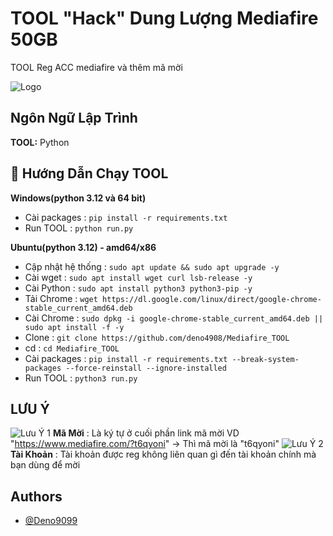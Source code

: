 
# TOOL "Hack" Dung Lượng Mediafire 50GB

TOOL Reg ACC mediafire và thêm mã mời

![Logo](https://i.postimg.cc/jqXPWC5T/mediafire4922-logowik-com.webp)


## Ngôn Ngữ Lập Trình 

**TOOL:** Python


## 🚀 Hướng Dẫn Chạy TOOL
**Windows(python 3.12 và 64 bit)**

- Cài packages :  ```pip install -r requirements.txt```
- Run TOOL :  ```python run.py```


**Ubuntu(python 3.12) - amd64/x86**

- Cập nhật hệ thống : ```sudo apt update && sudo apt upgrade -y```
- Cài wget : ```sudo apt install wget curl lsb-release -y```
- Cài Python : ```sudo apt install python3 python3-pip -y```
- Tải Chrome : ```wget https://dl.google.com/linux/direct/google-chrome-stable_current_amd64.deb```
- Cài Chrome : ```sudo dpkg -i google-chrome-stable_current_amd64.deb || sudo apt install -f -y```
- Clone : ```git clone https://github.com/deno4908/Mediafire_TOOL```
- cd : ```cd Mediafire_TOOL```
- Cài packages : ```pip install -r requirements.txt --break-system-packages --force-reinstall --ignore-installed```
- Run TOOL :  ```python3 run.py```




## LƯU Ý
![Lưu Ý 1](https://i.postimg.cc/T1V6PZG2/image.png)
**Mã Mời** : Là ký tự ở cuối phần link mã mời VD "https://www.mediafire.com/?t6qyoni" -> Thì mã mời là "t6qyoni"
![Lưu Ý 2](https://i.postimg.cc/gksCBy27/image.png)
**Tài Khoản** : Tài khoản được reg không liên quan gì đến tài khoản chính mà bạn dùng để mời

## Authors

- [@Deno9099](https://github.com/deno4908)

